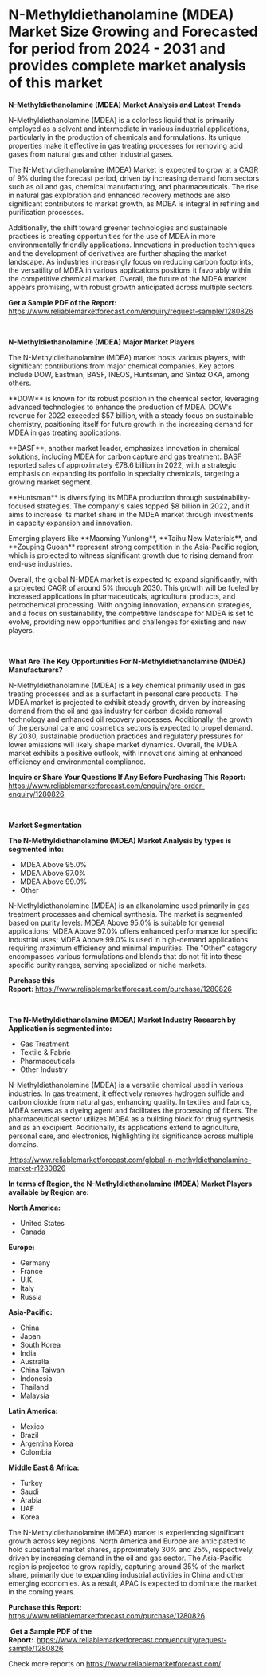 <p><h1>N-Methyldiethanolamine (MDEA) Market Size Growing and Forecasted for period from 2024 - 2031 and provides complete market analysis of this market</h1></p><p><strong>N-Methyldiethanolamine (MDEA) Market Analysis and Latest Trends</strong></p>
<p><p>N-Methyldiethanolamine (MDEA) is a colorless liquid that is primarily employed as a solvent and intermediate in various industrial applications, particularly in the production of chemicals and formulations. Its unique properties make it effective in gas treating processes for removing acid gases from natural gas and other industrial gases. </p><p>The N-Methyldiethanolamine (MDEA) Market is expected to grow at a CAGR of 9% during the forecast period, driven by increasing demand from sectors such as oil and gas, chemical manufacturing, and pharmaceuticals. The rise in natural gas exploration and enhanced recovery methods are also significant contributors to market growth, as MDEA is integral in refining and purification processes. </p><p>Additionally, the shift toward greener technologies and sustainable practices is creating opportunities for the use of MDEA in more environmentally friendly applications. Innovations in production techniques and the development of derivatives are further shaping the market landscape. As industries increasingly focus on reducing carbon footprints, the versatility of MDEA in various applications positions it favorably within the competitive chemical market. Overall, the future of the MDEA market appears promising, with robust growth anticipated across multiple sectors.</p></p>
<p><strong>Get a Sample PDF of the Report:&nbsp;</strong> <a href="https://www.reliablemarketforecast.com/enquiry/request-sample/1280826?utm_campaign=1900&utm_medium=2&utm_source=Github&utm_content=ia&utm_term=27122024&utm_id=n-methyldiethanolamine-mdea">https://www.reliablemarketforecast.com/enquiry/request-sample/1280826</a></p>
<p>&nbsp;</p>
<p><strong>N-Methyldiethanolamine (MDEA) Major Market Players</strong></p>
<p><p>The N-Methyldiethanolamine (MDEA) market hosts various players, with significant contributions from major chemical companies. Key actors include DOW, Eastman, BASF, INEOS, Huntsman, and Sintez OKA, among others.</p><p>**DOW** is known for its robust position in the chemical sector, leveraging advanced technologies to enhance the production of MDEA. DOW's revenue for 2022 exceeded $57 billion, with a steady focus on sustainable chemistry, positioning itself for future growth in the increasing demand for MDEA in gas treating applications.</p><p>**BASF**, another market leader, emphasizes innovation in chemical solutions, including MDEA for carbon capture and gas treatment. BASF reported sales of approximately €78.6 billion in 2022, with a strategic emphasis on expanding its portfolio in specialty chemicals, targeting a growing market segment.</p><p>**Huntsman** is diversifying its MDEA production through sustainability-focused strategies. The company's sales topped $8 billion in 2022, and it aims to increase its market share in the MDEA market through investments in capacity expansion and innovation.</p><p>Emerging players like **Maoming Yunlong**, **Taihu New Materials**, and **Zouping Guoan** represent strong competition in the Asia-Pacific region, which is projected to witness significant growth due to rising demand from end-use industries.</p><p>Overall, the global N-MDEA market is expected to expand significantly, with a projected CAGR of around 5% through 2030. This growth will be fueled by increased applications in pharmaceuticals, agricultural products, and petrochemical processing. With ongoing innovation, expansion strategies, and a focus on sustainability, the competitive landscape for MDEA is set to evolve, providing new opportunities and challenges for existing and new players.</p></p>
<p>&nbsp;</p>
<p><strong>What Are The Key Opportunities For N-Methyldiethanolamine (MDEA) Manufacturers?</strong></p>
<p><p>N-Methyldiethanolamine (MDEA) is a key chemical primarily used in gas treating processes and as a surfactant in personal care products. The MDEA market is projected to exhibit steady growth, driven by increasing demand from the oil and gas industry for carbon dioxide removal technology and enhanced oil recovery processes. Additionally, the growth of the personal care and cosmetics sectors is expected to propel demand. By 2030, sustainable production practices and regulatory pressures for lower emissions will likely shape market dynamics. Overall, the MDEA market exhibits a positive outlook, with innovations aiming at enhanced efficiency and environmental compliance.</p></p>
<p><strong>Inquire or Share Your Questions If Any Before Purchasing This Report:</strong> <a href="https://www.reliablemarketforecast.com/enquiry/pre-order-enquiry/1280826?utm_campaign=1900&utm_medium=2&utm_source=Github&utm_content=ia&utm_term=27122024&utm_id=n-methyldiethanolamine-mdea">https://www.reliablemarketforecast.com/enquiry/pre-order-enquiry/1280826</a></p>
<p>&nbsp;</p>
<p><strong>Market Segmentation</strong></p>
<p><strong>The N-Methyldiethanolamine (MDEA) Market Analysis by types is segmented into:</strong></p>
<p><ul><li>MDEA Above 95.0%</li><li>MDEA Above 97.0%</li><li>MDEA Above 99.0%</li><li>Other</li></ul></p>
<p><p>N-Methyldiethanolamine (MDEA) is an alkanolamine used primarily in gas treatment processes and chemical synthesis. The market is segmented based on purity levels: MDEA Above 95.0% is suitable for general applications; MDEA Above 97.0% offers enhanced performance for specific industrial uses; MDEA Above 99.0% is used in high-demand applications requiring maximum efficiency and minimal impurities. The "Other" category encompasses various formulations and blends that do not fit into these specific purity ranges, serving specialized or niche markets.</p></p>
<p><strong>Purchase this Report:&nbsp;</strong><a href="https://www.reliablemarketforecast.com/purchase/1280826?utm_campaign=1900&utm_medium=2&utm_source=Github&utm_content=ia&utm_term=27122024&utm_id=n-methyldiethanolamine-mdea">https://www.reliablemarketforecast.com/purchase/1280826</a></p>
<p>&nbsp;</p>
<p><strong>The N-Methyldiethanolamine (MDEA) Market Industry Research by Application is segmented into:</strong></p>
<p><ul><li>Gas Treatment</li><li>Textile & Fabric</li><li>Pharmaceuticals</li><li>Other Industry</li></ul></p>
<p><p>N-Methyldiethanolamine (MDEA) is a versatile chemical used in various industries. In gas treatment, it effectively removes hydrogen sulfide and carbon dioxide from natural gas, enhancing quality. In textiles and fabrics, MDEA serves as a dyeing agent and facilitates the processing of fibers. The pharmaceutical sector utilizes MDEA as a building block for drug synthesis and as an excipient. Additionally, its applications extend to agriculture, personal care, and electronics, highlighting its significance across multiple domains.</p></p>
<p><a href="https://www.reliablemarketforecast.com/global-n-methyldiethanolamine-market-r1280826?utm_campaign=1900&utm_medium=2&utm_source=Github&utm_content=ia&utm_term=27122024&utm_id=n-methyldiethanolamine-mdea">&nbsp;https://www.reliablemarketforecast.com/global-n-methyldiethanolamine-market-r1280826</a></p>
<p><strong>In terms of Region, the N-Methyldiethanolamine (MDEA) Market Players available by Region are:</strong></p>
<p>
    <p> <strong> North America: </strong>
        <ul>
            <li>United States</li>
            <li>Canada</li>
        </ul>
        </p> 
    <p> <strong> Europe: </strong>
        <ul>
            <li>Germany</li>
            <li>France</li>
            <li>U.K.</li>
            <li>Italy</li>
            <li>Russia</li>
        </ul>
        </p> 
    <p> <strong> Asia-Pacific: </strong>
        <ul>
            <li>China</li>
            <li>Japan</li>
            <li>South Korea</li>
            <li>India</li>
            <li>Australia</li>
            <li>China Taiwan</li>
            <li>Indonesia</li>
            <li>Thailand</li>
            <li>Malaysia</li>
        </ul>
        </p> 
    <p> <strong> Latin America: </strong>
        <ul>
            <li>Mexico</li>
            <li>Brazil</li>
            <li>Argentina Korea</li>
            <li>Colombia</li>
        </ul>
        </p> 
    <p> <strong> Middle East & Africa: </strong>
        <ul>
            <li>Turkey</li>
            <li>Saudi</li>
            <li>Arabia</li>
            <li>UAE</li>
            <li>Korea</li>
        </ul>
    </p>
    </p>
<p><p>The N-Methyldiethanolamine (MDEA) market is experiencing significant growth across key regions. North America and Europe are anticipated to hold substantial market shares, approximately 30% and 25%, respectively, driven by increasing demand in the oil and gas sector. The Asia-Pacific region is projected to grow rapidly, capturing around 35% of the market share, primarily due to expanding industrial activities in China and other emerging economies. As a result, APAC is expected to dominate the market in the coming years.</p></p>
<p><strong>Purchase this Report: </strong><a href="https://www.reliablemarketforecast.com/purchase/1280826?utm_campaign=1900&utm_medium=2&utm_source=Github&utm_content=ia&utm_term=27122024&utm_id=n-methyldiethanolamine-mdea">https://www.reliablemarketforecast.com/purchase/1280826</a></p>
<p>&nbsp;<strong>Get a Sample PDF of the Report:&nbsp;&nbsp;</strong><a href="https://www.reliablemarketforecast.com/enquiry/request-sample/1280826?utm_campaign=1900&utm_medium=2&utm_source=Github&utm_content=ia&utm_term=27122024&utm_id=n-methyldiethanolamine-mdea">https://www.reliablemarketforecast.com/enquiry/request-sample/1280826</a></p>
<p><strong></strong></p>
<p>Check more reports on <a href="https://www.reliablemarketforecast.com/?utm_campaign=1900&utm_medium=2&utm_source=Github&utm_content=ia&utm_term=27122024&utm_id=n-methyldiethanolamine-mdea">https://www.reliablemarketforecast.com/</a></p>